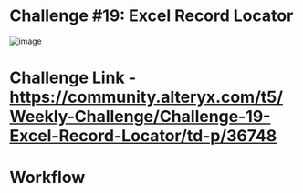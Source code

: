 # Challenge #19: Excel Record Locator

![image](https://user-images.githubusercontent.com/74512335/180218262-a7d14a63-b1ed-42c8-82d3-7995fc8eb22b.png)

# Challenge Link - https://community.alteryx.com/t5/Weekly-Challenge/Challenge-19-Excel-Record-Locator/td-p/36748

# Workflow
